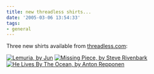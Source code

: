 ```yaml
---
title: new threadless shirts...
date: '2005-03-06 13:54:33'
tags:
- general
---
```


Three new shirts available from <a href="http://threadless.com">threadless.com</a>:

<a href="http://threadless.com/product/206/?streetteam=kvack"><img src="http://www.threadless.com//product/206/minizoom.jpg" alt="Lemuria, by Jun" /></a>
<a href="http://threadless.com/product/207/?streetteam=kvack"><img src="http://www.threadless.com//product/207/minizoom.jpg" alt="Missing Piece, by Steve Rivenbark" /></a>
<a href="http://threadless.com/product/208/?streetteam=kvack"><img src="http://www.threadless.com//product/208/minizoom.jpg" alt="He Lives By The Ocean, by Anton Repponen" /></a>

